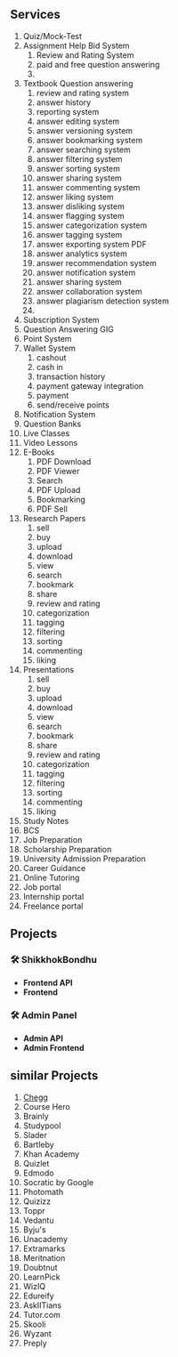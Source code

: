 ## Services
1. Quiz/Mock-Test
2. Assignment Help Bid System
   1. Review and Rating System
   2. paid and free question answering
   3. 
3. Textbook Question answering
   1. review and rating system
   2. answer history
   3. reporting system
   4. answer editing system
   5. answer versioning system
   6. answer bookmarking system
   7. answer searching system
   8. answer filtering system
   9. answer sorting system
   10. answer sharing system
   11. answer commenting system
   12. answer liking system
   13. answer disliking system
   14. answer flagging system
   15. answer categorization system
   16. answer tagging system
   17. answer exporting system PDF
   18. answer analytics system
   19. answer recommendation system
   20. answer notification system
   21. answer sharing system
   22. answer collaboration system
   23. answer plagiarism detection system
   24. 
4. Subscription System
5. Question Answering GIG
6. Point System
7. Wallet System
   1. cashout 
   2. cash in 
   3. transaction history
   4. payment gateway integration
   5. payment
   6. send/receive points
8. Notification System
9. Question Banks
10. Live Classes
11. Video Lessons
12. E-Books
    1. PDF Download
    2. PDF Viewer
    3. Search
    4. PDF Upload
    5. Bookmarking
    6. PDF Sell
13. Research Papers
    1. sell
    2. buy
    3. upload
    4. download
    5. view
    6. search
    7. bookmark
    8. share
    9. review and rating
    10. categorization
    11. tagging
    12. filtering
    13. sorting
    14. commenting
    15. liking
14. Presentations
    1. sell
    2. buy
    3. upload
    4. download
    5. view
    6. search
    7. bookmark
    8. share
    9. review and rating
    10. categorization
    11. tagging
    12. filtering
    13. sorting
    14. commenting
    15. liking
15. Study Notes
16. BCS
17. Job Preparation
18. Scholarship Preparation
19. University Admission Preparation
20. Career Guidance
21. Online Tutoring
22. Job portal
23. Internship portal
24. Freelance portal


## Projects

### 🛠️ ShikkhokBondhu
* **Frontend API**
* **Frontend**

### 🛠️ Admin Panel
* **Admin API**
* **Admin Frontend**



## similar Projects
1. [Chegg](https://www.chegg.com)
2. Course Hero
3. Brainly
4. Studypool
5. Slader
6. Bartleby
7. Khan Academy
8. Quizlet
9. Edmodo
10. Socratic by Google
11. Photomath
12. Quizizz
13. Toppr
14. Vedantu
15. Byju's
16. Unacademy
17. Extramarks
18. Meritnation
19. Doubtnut
20. LearnPick
21. WizIQ
22. Edureify
23. AskIITians
24. Tutor.com
25. Skooli
26. Wyzant
27. Preply